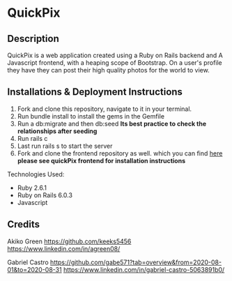 # QuickPix

## Description
QuickPix is a web application created using a Ruby on Rails backend and A Javascript frontend, with a heaping scope of Bootstrap. On a user's profile they have they can post their high quality photos for the world to view. 

## Installations & Deployment Instructions
1. Fork and clone this repository, navigate to it in your terminal.
2.  Run bundle install to install the gems in the Gemfile 
3. Run a db:migrate and then db:seed
    **Its best practice to check the relationships after seeding**
4. Run rails c
5. Last run rails s to start the server
6. Fork and clone the frontend repository as well. which you can find [here](https://github.com/keeks5456/quickpix-frontend)
**please see quickPix frontend for installation instructions** 


Technologies Used:
* Ruby 2.6.1
* Ruby on Rails 6.0.3
* Javascript

## Credits 
Akiko Green
https://github.com/keeks5456
https://www.linkedin.com/in/agreen08/

Gabriel Castro
https://github.com/gabe571?tab=overview&from=2020-08-01&to=2020-08-31
https://www.linkedin.com/in/gabriel-castro-5063891b0/

